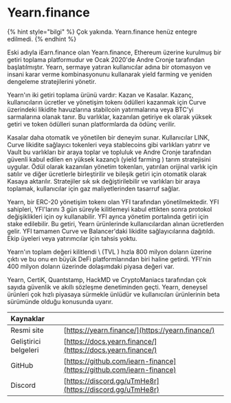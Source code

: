 # Yearn.finance

{% hint style="bilgi" %}
Çok yakında. Yearn.finance henüz entegre edilmedi.
{% endhint %}

Eski adıyla iEarn.finance olan Yearn.finance, Ethereum üzerine kurulmuş bir getiri toplama platformudur ve Ocak 2020'de Andre Cronje tarafından başlatılmıştır. Yearn, sermaye yatıran kullanıcılar adına bir otomasyon ve insani karar verme kombinasyonunu kullanarak yield farming ve yeniden dengeleme stratejilerini yönetir.

Yearn'ın iki getiri toplama ürünü vardır: Kazan ve Kasalar. Kazanç, kullanıcıların ücretler ve yönetişim tokenı ödülleri kazanmak için Curve üzerindeki likidite havuzlarına stabilcoin yatırmalarına veya BTC'yi sarmalarına olanak tanır. Bu varlıklar, kazanılan getiriye ek olarak yüksek getiri ve token ödülleri sunan platformlarda da ödünç verilir.

Kasalar daha otomatik ve yönetilen bir deneyim sunar. Kullanıcılar LINK, Curve likidite sağlayıcı tokenleri veya stablecoins gibi varlıkları yatırır ve Vault bu varlıkları bir araya toplar ve topluluk ve Andre Cronje tarafından güvenli kabul edilen en yüksek kazançlı (yield farming ) tarım stratejisini uygular. Ödül olarak kazanılan yönetim tokenları, yatırılan orijinal varlık için satılır ve diğer ücretlerle birleştirilir ve bileşik getiri için otomatik olarak Kasaya aktarılır. Stratejiler sık sık değiştirilebilir ve varlıkları bir araya toplamak, kullanıcılar için gaz maliyetlerinden tasarruf sağlar.

Yearn, bir ERC-20 yönetişim tokenı olan YFI tarafından yönetilmektedir. YFI sahipleri, YFI'larını 3 gün süreyle kilitlemeyi kabul ettikten sonra protokol değişiklikleri için oy kullanabilir. YFI ayrıca yönetim portalında getiri için stake edilebilir. Bu getiri, Yearn ürünlerinde kullanıcılardan alınan ücretlerden gelir. YFI tamamen Curve ve Balancer'daki likidite sağlayıcılarına dağıtıldı. Ekip üyeleri veya yatırımcılar için tahsis yoktu.

Yearn'ın toplam değeri kilitlendi \ (TVL \) hızla 800 milyon doların üzerine çıktı ve bu onu en büyük DeFi platformlarından biri haline getirdi. YFI'nin 400 milyon doların üzerinde dolaşımdaki piyasa değeri var.

Yearn, CertiK, Quantstamp, HackMD ve CryptoManiacs tarafından çok sayıda güvenlik ve akıllı sözleşme denetiminden geçti. Yearn, deneysel ürünleri çok hızlı piyasaya sürmekle ünlüdür ve kullanıcıları ürünlerinin beta sürümünde olduğu konusunda uyarır.

| Kaynaklar             |                                                                      |
|:--------------------- |:-------------------------------------------------------------------- |
| Resmi site            | [https://yearn.finance/](https://yearn.finance/)                     |
| Geliştirici belgeleri | [https://docs.yearn.finance/](https://docs.yearn.finance/)           |
| GitHub                | [https://github.com/iearn-finance](https://github.com/iearn-finance) |
| Discord               | [https://discord.gg/uTmHe8r](https://discord.gg/uTmHe8r)             |

